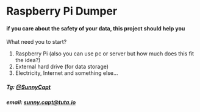 # Raspberry Pi Dumper

#### if you care about the safety of your data, this project should help you

What need you to start?
1) Raspberry Pi (also you can use pc or server but how much does this fit the idea?)
2) External hard drive (for data storage)
3) Electricity, Internet and something else...

##### Tg: [@SunnyCapt](https://telegram.me/SunnyCapt)
##### email: sunny.capt@tuta.io
